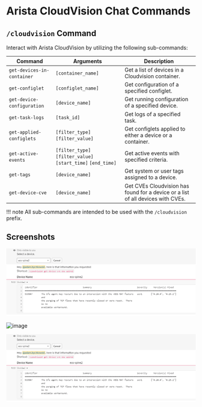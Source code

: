 # Arista CloudVision Chat Commands

## `/cloudvision` Command

Interact with Arista CloudVision by utilizing the following sub-commands:

| Command | Arguments | Description |
| ------- | --------- | ----------- |
| `get-devices-in-container` | `[container_name]` | Get a list of devices in a Cloudvision container. |
| `get-configlet` | `[configlet_name]` | Get configuration of a specified configlet. |
| `get-device-configuration` | `[device_name]` | Get running configuration of a specified device. |
| `get-task-logs` | `[task_id]` | Get logs of a specified task. |
| `get-applied-configlets` | `[filter_type]` `[filter_value]` | Get configlets applied to either a device or a container. |
| `get-active-events` | `[filter_type]` `[filter_value]` `[start_time]` `[end_time]` | Get active events with specified criteria. |
| `get-tags` | `[device_name]` | Get system or user tags assigned to a device. |
| `get-device-cve` | `[device_name]` | Get CVEs Cloudvision has found for a device or a list of all devices with CVEs. |

!!! note
    All sub-commands are intended to be used with the `/cloudvision` prefix.

## Screenshots

![image](../images/aristacv-get-device-cve.png)

![image](../images/aristacv-get-configlet.png)

![image](../images/aristacv-get-device-cve.png)
